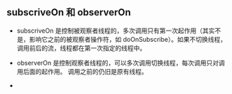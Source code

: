## subscriveOn 和 observerOn

- subscriveOn 是控制被观察者线程的，多次调用只有第一次起作用（其实不是，影响它之前的被观察者操作符，如 doOnSubscribe）。如果不切换线程，调用前后的流，线程都在第一次指定的线程中。



- observerOn 是控制观察者线程的，可以多次调用切换线程，每次调用只对调用后面的起作用。 调用之前的仍旧是原有线程。

- 
